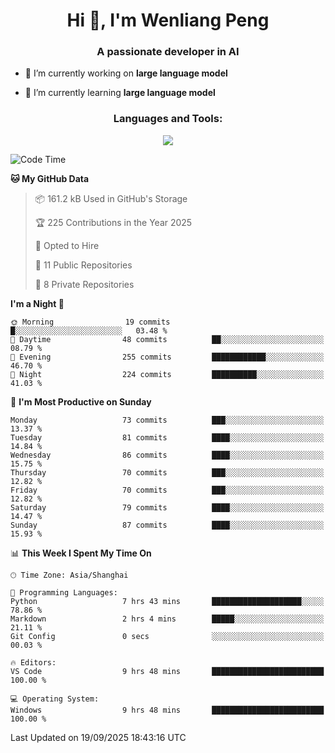 <h1 align="center">Hi 👋, I'm Wenliang Peng</h1>
<h3 align="center">A passionate developer in AI</h3>

- 🔭 I’m currently working on **large language model**

- 🌱 I’m currently learning **large language model**

<!-- <h3 align="left">Connect with me:</h3> -->
<!-- <p align="left">
</p> -->

<h3 align="center">Languages and Tools:</h3>
<p align="center">
  <a href="https://skillicons.dev">
    <img src="https://skillicons.dev/icons?i=cpp,ros,docker,azure,git,linux,py,pytorch,cmake,githubactions,powershell,md&perline=6" />
  </a>
</p>


<!-- <p><img align="center" src="https://github-readme-stats.vercel.app/api/top-langs?username=bpwl0121&show_icons=true&locale=en&layout=compact" alt="bpwl0121" /></p> -->

<!-- <p><img align="center" src="https://github-readme-streak-stats.herokuapp.com/?user=bpwl0121&" alt="bpwl0121" /></p> -->

<!--START_SECTION:waka-->
![Code Time](http://img.shields.io/badge/Code%20Time-426%20hrs%2042%20mins-blue)

**🐱 My GitHub Data** 

> 📦 161.2 kB Used in GitHub's Storage 
 > 
> 🏆 225 Contributions in the Year 2025
 > 
> 💼 Opted to Hire
 > 
> 📜 11 Public Repositories 
 > 
> 🔑 8 Private Repositories 
 > 
**I'm a Night 🦉** 

```text
🌞 Morning                19 commits          █░░░░░░░░░░░░░░░░░░░░░░░░   03.48 % 
🌆 Daytime                48 commits          ██░░░░░░░░░░░░░░░░░░░░░░░   08.79 % 
🌃 Evening                255 commits         ████████████░░░░░░░░░░░░░   46.70 % 
🌙 Night                  224 commits         ██████████░░░░░░░░░░░░░░░   41.03 % 
```
📅 **I'm Most Productive on Sunday** 

```text
Monday                   73 commits          ███░░░░░░░░░░░░░░░░░░░░░░   13.37 % 
Tuesday                  81 commits          ████░░░░░░░░░░░░░░░░░░░░░   14.84 % 
Wednesday                86 commits          ████░░░░░░░░░░░░░░░░░░░░░   15.75 % 
Thursday                 70 commits          ███░░░░░░░░░░░░░░░░░░░░░░   12.82 % 
Friday                   70 commits          ███░░░░░░░░░░░░░░░░░░░░░░   12.82 % 
Saturday                 79 commits          ████░░░░░░░░░░░░░░░░░░░░░   14.47 % 
Sunday                   87 commits          ████░░░░░░░░░░░░░░░░░░░░░   15.93 % 
```


📊 **This Week I Spent My Time On** 

```text
🕑︎ Time Zone: Asia/Shanghai

💬 Programming Languages: 
Python                   7 hrs 43 mins       ████████████████████░░░░░   78.86 % 
Markdown                 2 hrs 4 mins        █████░░░░░░░░░░░░░░░░░░░░   21.11 % 
Git Config               0 secs              ░░░░░░░░░░░░░░░░░░░░░░░░░   00.03 % 

🔥 Editors: 
VS Code                  9 hrs 48 mins       █████████████████████████   100.00 % 

💻 Operating System: 
Windows                  9 hrs 48 mins       █████████████████████████   100.00 % 
```


 Last Updated on 19/09/2025 18:43:16 UTC
<!--END_SECTION:waka-->
